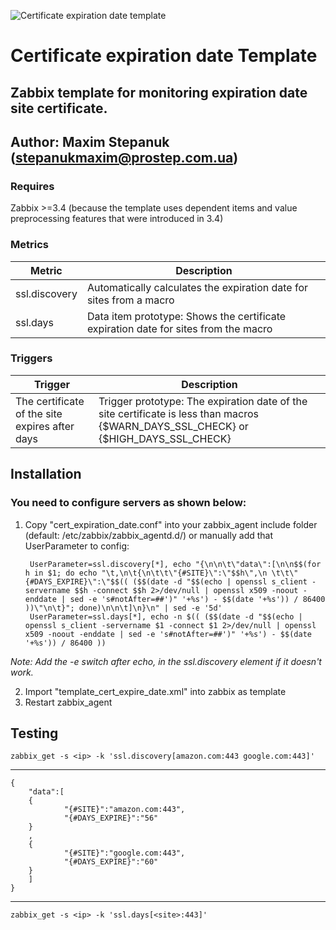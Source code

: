 
![Certificate expiration date template](https://upload.wikimedia.org/wikipedia/commons/b/bf/Zabbix_logo.png "Certificate expiration date template")

# Certificate expiration date Template

## Zabbix template for monitoring expiration date site certificate.

## Author: Maxim Stepanuk (stepanukmaxim@prostep.com.ua)

### Requires

Zabbix >=3.4 (because the template uses dependent items and value preprocessing features that were introduced in 3.4)

### Metrics
| Metric             | Description                                                                         |
|--------------------|-------------------------------------------------------------------------------------|
| ssl.discovery      | Automatically calculates the expiration date for sites from a macro                 |
| ssl.days           | Data item prototype: Shows the certificate expiration date for sites from the macro | 


### Triggers
| Trigger                                        | Description                                                                                                                         |
|------------------------------------------------|-------------------------------------------------------------------------------------------------------------------------------------|
| The certificate of the site expires after days | Trigger prototype: The expiration date of the site certificate is less than macros {$WARN_DAYS_SSL_CHECK} or {$HIGH_DAYS_SSL_CHECK} |


## Installation

### You need to configure servers as shown below:

1. Copy "cert_expiration_date.conf" into your zabbix_agent include folder (default: /etc/zabbix/zabbix_agentd.d/) or manually add that UserParameter to config:


        UserParameter=ssl.discovery[*], echo "{\n\n\t\"data\":[\n\n$$(for h in $1; do echo "\t,\n\t{\n\t\t\"{#SITE}\":\"$$h\",\n \t\t\"{#DAYS_EXPIRE}\":\"$$(( ($$(date -d "$$(echo | openssl s_client -servername $$h -connect $$h 2>/dev/null | openssl x509 -noout -enddate | sed -e 's#notAfter=##')" '+%s') - $$(date '+%s')) / 86400 ))\"\n\t}"; done)\n\n\t]\n}\n" | sed -e '5d'
        UserParameter=ssl.days[*], echo -n $(( ($$(date -d "$$(echo | openssl s_client -servername $1 -connect $1 2>/dev/null | openssl x509 -noout -enddate | sed -e 's#notAfter=##')" '+%s') - $$(date '+%s')) / 86400 ))


*Note: Add the -e switch after echo, in the ssl.discovery element if it doesn't work.*

2. Import "template_cert_expire_date.xml" into zabbix as template
3. Restart zabbix_agent

## Testing

    zabbix_get -s <ip> -k 'ssl.discovery[amazon.com:443 google.com:443]'    

___

    {
        "data":[
        {
                "{#SITE}":"amazon.com:443",
                "{#DAYS_EXPIRE}":"56"
        }
        ,
        {
                "{#SITE}":"google.com:443",
                "{#DAYS_EXPIRE}":"60"
        }
        ]
    }
         

   
___



    zabbix_get -s <ip> -k 'ssl.days[<site>:443]'